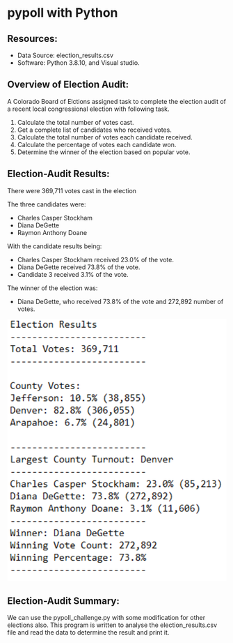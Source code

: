 # pypoll with Python


## Resources: 

- Data Source: election_results.csv
- Software: Python 3.8.10, and Visual studio.


## Overview of Election Audit:

A Colorado Board of Elctions assigned task to complete the election audit of a recent local congressional election with following task. 


1. Calculate the total number of votes cast. 
2. Get a complete list of candidates who received votes. 
3. Calculate the total number of votes each candidate received. 
4. Calculate the percentage of votes each candidate won. 
5. Determine the winner of the election based on popular vote.    


## Election-Audit Results:


There were 369,711 votes cast in the election

The three candidates were:

- Charles Casper Stockham
- Diana DeGette
- Raymon Anthony Doane

With the candidate results being:

- Charles Casper Stockham received 23.0% of the vote.
- Diana DeGette received 73.8% of the vote.
- Candidate 3 received 3.1% of the vote.

The winner of the election was:

- Diana DeGette, who received 73.8% of the vote and 272,892 number of votes.


<img width="539" src="https://github.com/silpapoudell/Bootcamp-UTA-VIRT-DATA-PT-04-2021-U-B-MW/blob/main/03-pypoll/analysis/result.PNG">



## Election-Audit Summary: 

We can use the pypoll_challenge.py with some modification for other elections also. This program is written to analyse the election_results.csv file and read the data to determine the result and print it. 

